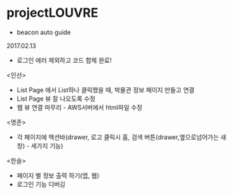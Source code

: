 # projectLOUVRE
- beacon auto guide

2017.02.13

- 로그인 에러 제외하고 코드 합체 완료! 

<인선>
- List Page 에서 List하나 클릭했을 때, 박물관 정보 페이지 만들고 연결
- List Page 뷰 잘 나오도록 수정
- 웹 뷰 연결 마무리 - AWS서버에서 html파일 수정

<명준>
- 각 페이지에 액션바(drawer, 로고 클릭시 홈, 검색 버튼(drawer,옆으로넘어가는 새창) - 세가지 기능)

<한슬>
- 페이지 별 정보 출력 하기(앱, 웹)
- 로그인 기능 디버깅
